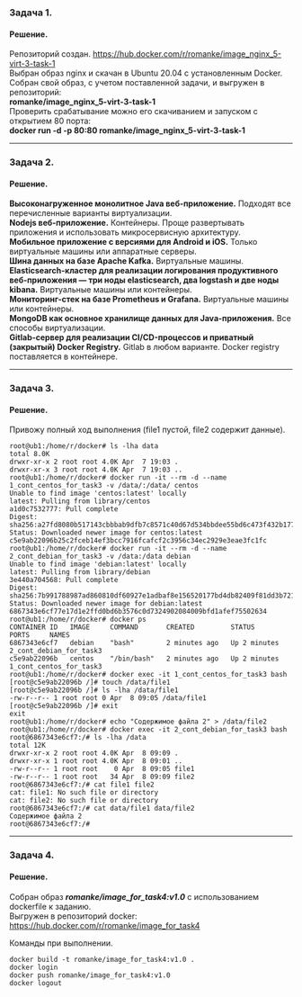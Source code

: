 ### Задача 1.


#### Решение.
Репозиторий создан.   https://hub.docker.com/r/romanke/image_nginx_5-virt-3-task-1  
Выбран образ nginx и скачан в Ubuntu 20.04 с установленным Docker. 
Собран свой образ, с учетом поставленной задачи, и выгружен в репозиторий:  
**romanke/image_nginx_5-virt-3-task-1**  
Проверить срабатывание можно его скачиванием и запуском с открытием 80 порта:  
**docker run -d -p 80:80 romanke/image_nginx_5-virt-3-task-1** 

---
### Задача 2. 


#### Решение.
**Высоконагруженное монолитное Java веб-приложение.** Подходят все перечисленные варианты виртуализации.  
**Nodejs веб-приложение.**  Контейнеры. Проще развертывать приложения и использовать микросервисную архитектуру.  
**Мобильное приложение c версиями для Android и iOS.**  Только виртуальные машины или аппаратные серверы.  
**Шина данных на базе Apache Kafka.**  Виртуальные машины.  
**Elasticsearch-кластер для реализации логирования продуктивного веб-приложения — три ноды elasticsearch, два logstash и две ноды kibana.** Виртуальные машины или контейнеры.  
**Мониторинг-стек на базе Prometheus и Grafana.** Виртуальные машины или контейнеры.  
**MongoDB как основное хранилище данных для Java-приложения.** Все способы виртуализации.  
**Gitlab-сервер для реализации CI/CD-процессов и приватный (закрытый) Docker Registry.**   Gitlab в любом варианте. Docker registry поставляется в контейнере.  

---
### Задача 3. 


#### Решение.
Привожу полный ход выполнения (file1 пустой, file2 содержит данные).
```
root@ub1:/home/r/docker# ls -lha data
total 8.0K
drwxr-xr-x 2 root root 4.0K Apr  7 19:03 .
drwxr-xr-x 3 root root 4.0K Apr  7 19:03 ..
root@ub1:/home/r/docker# docker run -it --rm -d --name 1_cont_centos_for_task3 -v /data/:/data/ centos
Unable to find image 'centos:latest' locally
latest: Pulling from library/centos
a1d0c7532777: Pull complete
Digest: sha256:a27fd8080b517143cbbbab9dfb7c8571c40d67d534bbdee55bd6c473f432b177
Status: Downloaded newer image for centos:latest
c5e9ab22096b25c2fceb14ef3bcc7916fcafcf2c3956c34ec2929e3eae3fc1fc
root@ub1:/home/r/docker# docker run -it --rm -d --name 2_cont_debian_for_task3 -v /data:/data debian
Unable to find image 'debian:latest' locally
latest: Pulling from library/debian
3e440a704568: Pull complete
Digest: sha256:7b991788987ad860810df60927e1adbaf8e156520177bd4db82409f81dd3b721
Status: Downloaded newer image for debian:latest
6867343e6cf77e17d1e2ffd0bd6b3576c0d7324902084009bfd1afef75502634
root@ub1:/home/r/docker# docker ps
CONTAINER ID   IMAGE     COMMAND       CREATED         STATUS         PORTS     NAMES
6867343e6cf7   debian    "bash"        2 minutes ago   Up 2 minutes             2_cont_debian_for_task3
c5e9ab22096b   centos    "/bin/bash"   2 minutes ago   Up 2 minutes             1_cont_centos_for_task3
root@ub1:/home/r/docker# docker exec -it 1_cont_centos_for_task3 bash
[root@c5e9ab22096b /]# touch /data/file1
[root@c5e9ab22096b /]# ls -lha /data/file1
-rw-r--r-- 1 root root 0 Apr  8 09:05 /data/file1
[root@c5e9ab22096b /]# exit
exit
root@ub1:/home/r/docker# echo "Содержимое файла 2" > /data/file2
root@ub1:/home/r/docker# docker exec -it 2_cont_debian_for_task3 bash
root@6867343e6cf7:/# ls -lha /data
total 12K
drwxr-xr-x 2 root root 4.0K Apr  8 09:09 .
drwxr-xr-x 1 root root 4.0K Apr  8 09:01 ..
-rw-r--r-- 1 root root    0 Apr  8 09:05 file1
-rw-r--r-- 1 root root   34 Apr  8 09:09 file2
root@6867343e6cf7:/# cat file1 file2
cat: file1: No such file or directory
cat: file2: No such file or directory
root@6867343e6cf7:/# cat data/file1 data/file2
Содержимое файла 2
root@6867343e6cf7:/#
```
---
### Задача 4. 


#### Решение.
Собран образ ***romanke/image_for_task4:v1.0*** с использованием dockerfile к заданию.  
Выгружен в репозиторий docker:   https://hub.docker.com/r/romanke/image_for_task4 

Команды при выполнении.
```
docker build -t romanke/image_for_task4:v1.0 .
docker login
docker push romanke/image_for_task4:v1.0
docker logout
```
